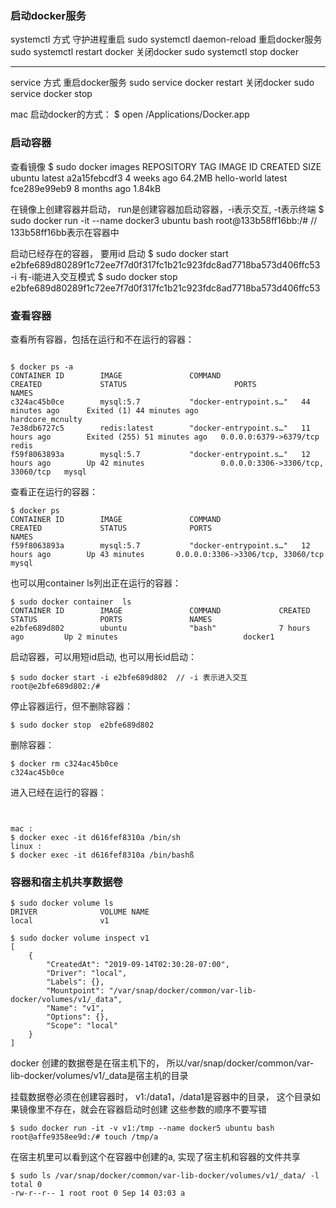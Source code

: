 ### 启动docker服务
systemctl 方式
守护进程重启
sudo systemctl daemon-reload
重启docker服务
sudo systemctl restart docker
关闭docker
sudo systemctl stop docker

---------
service 方式
重启docker服务
sudo service docker restart
关闭docker
sudo service docker stop

mac 启动docker的方式：
$ open /Applications/Docker.app

### 启动容器
查看镜像
$ sudo docker images 
REPOSITORY          TAG                 IMAGE ID            CREATED             SIZE
ubuntu              latest              a2a15febcdf3        4 weeks ago         64.2MB
hello-world         latest              fce289e99eb9        8 months ago        1.84kB

在镜像上创建容器并启动， run是创建容器加启动容器，-i表示交互, -t表示终端
$ sudo docker run -it --name docker3 ubuntu bash
root@133b58ff16bb:/#     // 133b58ff16bb表示在容器中

启动已经存在的容器， 要用id 启动
$ sudo docker start e2bfe689d80289f1c72ee7f7d0f317fc1b21c923fdc8ad7718ba573d406ffc53  -i
有-i能进入交互模式
$ sudo docker stop e2bfe689d80289f1c72ee7f7d0f317fc1b21c923fdc8ad7718ba573d406ffc53


### 查看容器
查看所有容器，包括在运行和不在运行的容器：
```gotemplate

$ docker ps -a
CONTAINER ID        IMAGE               COMMAND                  CREATED             STATUS                        PORTS                               NAMES
c324ac45b0ce        mysql:5.7           "docker-entrypoint.s…"   44 minutes ago      Exited (1) 44 minutes ago                                         hardcore_mcnulty
7e38db6727c5        redis:latest        "docker-entrypoint.s…"   11 hours ago        Exited (255) 51 minutes ago   0.0.0.0:6379->6379/tcp              redis
f59f8063893a        mysql:5.7           "docker-entrypoint.s…"   12 hours ago        Up 42 minutes                 0.0.0.0:3306->3306/tcp, 33060/tcp   mysql

```
查看正在运行的容器：

```
$ docker ps
CONTAINER ID        IMAGE               COMMAND                  CREATED             STATUS              PORTS                               NAMES
f59f8063893a        mysql:5.7           "docker-entrypoint.s…"   12 hours ago        Up 43 minutes       0.0.0.0:3306->3306/tcp, 33060/tcp   mysql

```
也可以用container ls列出正在运行的容器：

```
$ sudo docker container  ls
CONTAINER ID        IMAGE               COMMAND             CREATED             STATUS              PORTS               NAMES
e2bfe689d802        ubuntu              "bash"              7 hours ago         Up 2 minutes                            docker1

```
启动容器，可以用短id启动, 也可以用长id启动：

```
$ sudo docker start -i e2bfe689d802  // -i 表示进入交互
root@e2bfe689d802:/# 

```
停止容器运行，但不删除容器：

```
$ sudo docker stop  e2bfe689d802

```

删除容器：
```
$ docker rm c324ac45b0ce
c324ac45b0ce

```

进入已经在运行的容器：

```gotemplate


mac :
$ docker exec -it d616fef8310a /bin/sh
linux :
$ docker exec -it d616fef8310a /bin/bashß

```
### 容器和宿主机共享数据卷

```
$ sudo docker volume ls
DRIVER              VOLUME NAME
local               v1

$ sudo docker volume inspect v1
[
    {
        "CreatedAt": "2019-09-14T02:30:28-07:00",
        "Driver": "local",
        "Labels": {},
        "Mountpoint": "/var/snap/docker/common/var-lib-docker/volumes/v1/_data",
        "Name": "v1",
        "Options": {},
        "Scope": "local"
    }
]
```

docker 创建的数据卷是在宿主机下的， 所以/var/snap/docker/common/var-lib-docker/volumes/v1/_data是宿主机的目录

挂载数据卷必须在创建容器时， v1:/data1，/data1是容器中的目录， 这个目录如果镜像里不存在，就会在容器启动时创建 这些参数的顺序不要写错

```
$ sudo docker run -it -v v1:/tmp --name docker5 ubuntu bash
root@affe9358ee9d:/# touch /tmp/a   

```

在宿主机里可以看到这个在容器中创建的a, 实现了宿主机和容器的文件共享
```
$ sudo ls /var/snap/docker/common/var-lib-docker/volumes/v1/_data/ -l
total 0
-rw-r--r-- 1 root root 0 Sep 14 03:03 a

```
